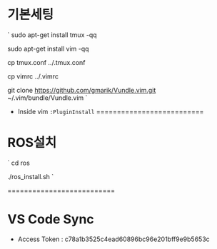# 기본세팅
`
sudo apt-get install tmux -qq

sudo apt-get install vim -qq

cp tmux.conf ../.tmux.conf

cp vimrc ../.vimrc

git clone https://github.com/gmarik/Vundle.vim.git ~/.vim/bundle/Vundle.vim
`

- Inside vim
`
:PluginInstall
`
==========================

# ROS설치

`
cd ros

./ros_install.sh <workspace name> <ros distro>
`

==========================

# VS Code Sync

- Access Token : c78a1b3525c4ead60896bc96e201bff9e9b5653c
